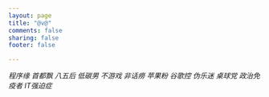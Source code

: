 ```yaml
---
layout: page
title: "@v@"
comments: false
sharing: false
footer: false

---
```


*程序缘*
*首都飘*
*八五后*
*低碳男*
*不游戏*
*非话痨*
*苹果粉*
*谷歌控*
*伪乐迷*
*桌球党*
*政治免疫者*
*IT强迫症*

